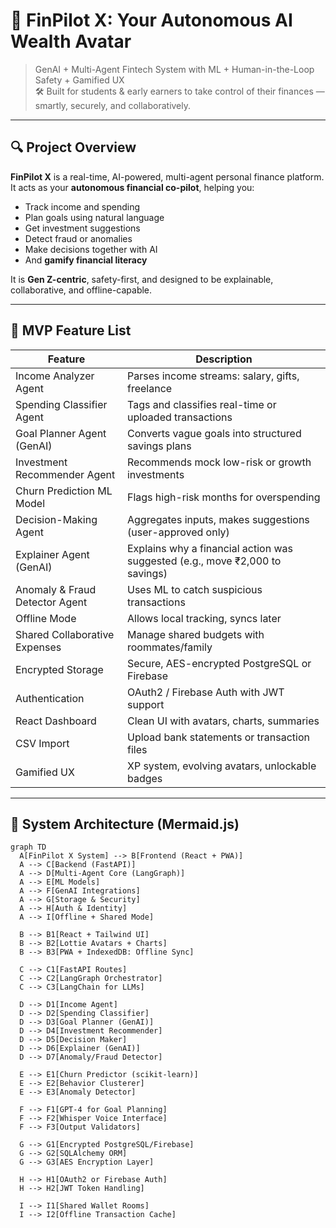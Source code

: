 # 💸 FinPilot X: Your Autonomous AI Wealth Avatar

> GenAI + Multi-Agent Fintech System with ML + Human-in-the-Loop Safety + Gamified UX  
> 🛠️ Built for students & early earners to take control of their finances — smartly, securely, and collaboratively.

---

## 🔍 Project Overview

**FinPilot X** is a real-time, AI-powered, multi-agent personal finance platform. It acts as your **autonomous financial co-pilot**, helping you:

- Track income and spending
- Plan goals using natural language
- Get investment suggestions
- Detect fraud or anomalies
- Make decisions together with AI
- And **gamify financial literacy**

It is **Gen Z-centric**, safety-first, and designed to be explainable, collaborative, and offline-capable.

---

## 🚀 MVP Feature List

| Feature                             | Description                                                                 |
|-------------------------------------|-----------------------------------------------------------------------------|
| Income Analyzer Agent               | Parses income streams: salary, gifts, freelance                            |
| Spending Classifier Agent          | Tags and classifies real-time or uploaded transactions                     |
| Goal Planner Agent (GenAI)         | Converts vague goals into structured savings plans                         |
| Investment Recommender Agent       | Recommends mock low-risk or growth investments                             |
| Churn Prediction ML Model          | Flags high-risk months for overspending                                    |
| Decision-Making Agent              | Aggregates inputs, makes suggestions (user-approved only)                  |
| Explainer Agent (GenAI)            | Explains why a financial action was suggested (e.g., move ₹2,000 to savings)|
| Anomaly & Fraud Detector Agent     | Uses ML to catch suspicious transactions                                   |
| Offline Mode                       | Allows local tracking, syncs later                                          |
| Shared Collaborative Expenses      | Manage shared budgets with roommates/family                                |
| Encrypted Storage                  | Secure, AES-encrypted PostgreSQL or Firebase                               |
| Authentication                     | OAuth2 / Firebase Auth with JWT support                                    |
| React Dashboard                    | Clean UI with avatars, charts, summaries                                   |
| CSV Import                         | Upload bank statements or transaction files                                |
| Gamified UX                        | XP system, evolving avatars, unlockable badges                             |

---

## 🧠 System Architecture (Mermaid.js)

```mermaid
graph TD
  A[FinPilot X System] --> B[Frontend (React + PWA)]
  A --> C[Backend (FastAPI)]
  A --> D[Multi-Agent Core (LangGraph)]
  A --> E[ML Models]
  A --> F[GenAI Integrations]
  A --> G[Storage & Security]
  A --> H[Auth & Identity]
  A --> I[Offline + Shared Mode]
  
  B --> B1[React + Tailwind UI]
  B --> B2[Lottie Avatars + Charts]
  B --> B3[PWA + IndexedDB: Offline Sync]

  C --> C1[FastAPI Routes]
  C --> C2[LangGraph Orchestrator]
  C --> C3[LangChain for LLMs]

  D --> D1[Income Agent]
  D --> D2[Spending Classifier]
  D --> D3[Goal Planner (GenAI)]
  D --> D4[Investment Recommender]
  D --> D5[Decision Maker]
  D --> D6[Explainer (GenAI)]
  D --> D7[Anomaly/Fraud Detector]

  E --> E1[Churn Predictor (scikit-learn)]
  E --> E2[Behavior Clusterer]
  E --> E3[Anomaly Detector]

  F --> F1[GPT-4 for Goal Planning]
  F --> F2[Whisper Voice Interface]
  F --> F3[Output Validators]

  G --> G1[Encrypted PostgreSQL/Firebase]
  G --> G2[SQLAlchemy ORM]
  G --> G3[AES Encryption Layer]

  H --> H1[OAuth2 or Firebase Auth]
  H --> H2[JWT Token Handling]
  
  I --> I1[Shared Wallet Rooms]
  I --> I2[Offline Transaction Cache]

